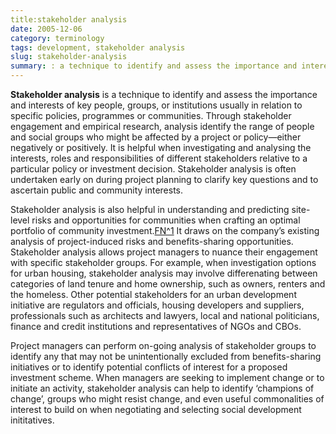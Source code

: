 ```yaml
---
title:stakeholder analysis
date: 2005-12-06
category: terminology
tags: development, stakeholder analysis
slug: stakeholder-analysis
summary: : a technique to identify and assess the importance and interests of key people, groups, or institutions usually in relation to specific policies, programmes or communities
---
```



<!---
---
layout: post
title:  stakeholder analysis
date:   2005-12-06 08:16:16
categories: terminology
tags: development, stakeholder analysis
permalink: /stakeholder-analysis/
published: true
comments: true
---
--->
**Stakeholder analysis** is a technique to identify and assess the importance and interests of key people, groups, or institutions usually in relation to specific policies, programmes or communities. Through stakeholder engagement and empirical research, analysis identify the range of people and social groups who might be affected by a project or policy&mdash;either negatively or positively. It is helpful when investigating and analysing the interests, roles and responsibilities of different stakeholders relative to a particular policy or investment decision. Stakeholder analysis is often undertaken early on during project planning to clarify key questions and to ascertain public and community interests.

<!--
A stakeholder analysis can be done using a variety of methods including reviews of documentation, interviews, participatory research tools and focus groups.

An example procss follows:

1. Undertake a desk-top review of all relevant documentation.
1. List all the parties who you believe have a stake in the issues to be addressed at different levels and by type (from households through to national or even international institutions). List their believed roles and responsibilities. When doing a regulatory audit this should include the designers and implementers of policies, the groups impacted by policies and champions of change in those policies.
1. Have open-ended interviews with individuals who you believe represent the parties you have listed. Ask them to confirm your understanding of their stake in the issues and to suggest others who should be consulted.
Invite representatives of all the stakeholders you have listed to a workshop, participatory appraisal discussion group or focus group discussion.
1. Using a mind-map tool ask participants to map out on flip charts how they see their position in the sector in relation to others, using arrows to indicate where one group controls or influences another. A Venn diagram can also be used for this. Ask them to indicate how information or knowledge about access (to land, credit, leverage, returns) flows and where there are bottlenecks. You could now ask participants to draw a new “bottom line” chart showing only those stakeholders who absolutely need to be involved and what the ideal relationships between them should be. (Record the discussion between them as this is often more interesting than the final outcome drawn on the flip charts).
1. Using these various sources of information a stakeholder table or matrix can be completed.
Later in the research cycle when policy recommendations have been generated, a stakeholder analysis could be undertaken again to analyse the potential impacts of these recommendations on stakeholders and possible barriers to change.



Examples of questions to be asked when undertaking an institutional or stakeholder analysis of a community:

* How many local groups or institutions are there? Who participates in them? e.g. elders, women, traders. What are their purposes?
* Who occupies leadership positions? Are leadership positions dominated by a particular social group, (e.g. high caste, wealthy, elderly, men)? *Which institutions have had achievements related to meeting community development needs?
* What external institutions have an impact on the community? What are their purposes?
* Which local institutions have links with these outside institutions? For what purposes? What flows of information, resources and power are there between the institutions?


-->

Stakeholder analysis is also helpful in understanding and predicting site-level risks and opportunities for communities when crafting an optimal portfolio of community investment.[FN^1](http://commdev.org/userfiles/SRMining%20Veronica%20Nyhan%20Jones,%20Jelena%20Lukic,%20Arjun%20Bhalla,%20Dafna%20Tapiero%20-%20July%2015.pdf) It draws on the company’s existing analysis of project-induced risks and benefits-sharing opportunities. Stakeholder analysis allows project managers to nuance their engagement with specific stakeholder groups. For example, when investigation options for urban housing, stakeholder analysis may involve differenating between categories of land tenure and home ownership, such as owners, renters and the homeless. Other potential stakeholders for an urban development initiative are regulators and officials, housing developers and suppliers, professionals such as architects and lawyers, local and national politicians, finance and credit institutions and representatives of NGOs and CBOs.

Project managers can perform on-going analysis of stakeholder groups to identify any that may not be unintentionally excluded from benefits-sharing initiatives or to identify potential conflicts of interest for a proposed investment scheme. When managers are seeking to implement change or to initiate an activity, stakeholder analysis can help to identify ‘champions of change’, groups who might resist change, and even useful commonalities of interest to build on when negotiating and selecting social development inititatives.

<!--

## Citations

http://commdev.org/userfiles/SRMining%20Veronica%20Nyhan%20Jones,%20Jelena%20Lukic,%20Arjun%20Bhalla,%20Dafna%20Tapiero%20-%20July%2015.pdf


## References

* Evelyn Tehrani, Geoffrey Payne and Associates, UK Further Reading Borrini-Feyerabend, G., and Brown, M. "Social actors and stake-holders," IUCN World Conservation, Social Policy Programme, Beyond Fences: Seeking Social Sustainability in Conservation, Section 4. Concept files, <a href="http://www.iucn.org/themes/spg/beyond_fences/bf_section4_1.html">http://www.iucn.org/themes/spg/beyond_fences/bf_section4_1.html</a>

* Borrini- Feyerabend, G., Farvar, M. T., Nguinguiri, J. C. & Ndangang, V. A., (2000) Co-management of Natural Resources: Organising, Negotiating and Learning-by-Doing, GTZ and IUCN, Kasparek Verlag, Heidelberg, Germany <a href="http://nrm.massey.ac.nz/changelinks/cmnr.html">http://nrm.massey.ac.nz/changelinks/cmnr.html</a>

* Brocklesby, M., Ambrose, B. and Tekwe Charles, "Developing participatory forest management: the user group analysis on Mount Cameroon," <a href="http://www.earthwatch.org/europe/limbe/particmgmt.html#Heading126">http://www.earthwatch.org/europe/limbe/particmgmt.html#Heading126</a>

* Chevalier, J. (2001). Natural Resource Project/Conflict Management: Stakeholders Doing "Class" Analysis. Carleton University, Ottawa. <a href="http://www.carleton.ca/~jchevali/STAKEH2.html">http://www.carleton.ca/~jchevali/STAKEH2.html</a>

* Chronic Poverty Research Tool box <a href="http://idpm.man.ac.uk/cprc/CPToolbox/Politicalapproaches.htm">http://idpm.man.ac.uk/cprc/CPToolbox/Politicalapproaches.htm</a>

* Clayton, A., Oakley, P., and Pratt, B. (1998) Empowering People: A Guide to Participation, New York, UNDP/CSOPP (United Nations Development Programme, Civil Society Organizations and Participation Programme), 58 pp., <a href="http://www.undp.org/csopp/paguide3.htm">http://www.undp.org/csopp/paguide3.htm</a>

* Dick, B., (1997) "Stakeholder Analysis [On line]," Action Research (Australia) Southern Cross University, Graduate College of Management <a href="http://www.scu.edu.au/schools/gcm/ar/arp/stake.html">http://www.scu.edu.au/schools/gcm/ar/arp/stake.html</a>

* Grimble, R. (1998) ‘Stakeholder methodologies in natural resource management.’ Socio-economnic methodologies best practice guidelines. NRI/DFID. Grimble, R., Man-Kwun Chan, Aglioby, J. and Quan, J. (1995) "Trees and Trade-offs: A Stakeholder Approach to Natural Resource Management," International Institute for Environment and Development, Gatekeeper Series No. 52, 19pp. IIRR (1998) Participatory Methods in Community-Based Coastal Resource Management, vol 3. International Institute of Rural Reconstruction. Silang, Cavite, Philippines. IIED 'Power Tools' in Stakeholder Power Analysis. International Institute for Environment and Development, Forestry and Land Use,<a href="http://www.iied.org/forestry/tools/stakeholder.html">http://www.iied.org/forestry/tools/stakeholder.html</a>

* Montgomery, R. (1995) Guidance note on stakeholder analysis for aid projects and programmes. Overseas Development Agency (ODA) London. ODA (1995) "Guidance Note On How To Do Stakeholder Analysis Of Aid Projects And Programmes," Overseas Development Administration. <a href="http://www.oneworld.org/euforic/gb/stake1.htm">http://www.oneworld.org/euforic/gb/stake1.htm</a>

* ODI (1996) "Socio-Economic Methods In Natural Resources Research," compiled by John Farrington, Natural Resource Perspectives 9, Overseas Development Institute <a href="http://www.odi.org.uk/nrp/9.html">http://www.odi.org.uk/nrp/9.html</a>

* Oudman, R., Vos, A.M. and J. Biesboer (1998) "Stakeholder Analysis: A Review," Centre de Recherche en Informatique, Université de Paris. <a href="http://panoramix.univ-paris1.fr/CRINFO/dmrg/MEE98/misop001/Background&context.html">http://panoramix.univ-paris1.fr/CRINFO/dmrg/MEE98/misop001/Background&context.html<a>

* Pasteur, K. (2001) Tools for Sustainable Livelihoods: Policy Analysis. Institute of Development Studies, Sussex. World Bank Group PRS (Poverty Reduction Strategy), "TN 5: Conducting a Stakeholder Analysis," <a href="http://www.worldbank.org/participation/tn5.htm.&nbsp">http://www.worldbank.org/participation/tn5.htm.&nbsp</a>;

* "Stakeholder Analysis." Retrieved from http://ais.msu.edu/internal/projectmgt/documents/StakeholderAnalysisQualityGuide.pdf on 17 March 2011.



## Examples

*  [Example of Stakeholder Analysis](http://www.brighthubpm.com/monitoring-projects/10426-example-of-stakeholder-analysis/)


## Practice Aids

* Section 8. Identifying and Analyzing Stakeholders and Their Interests
http://ctb.ku.edu/en/table-of-contents/participation/encouraging-involvement/identify-stakeholders/main
* Stakeholder Analysis: Winning Support for Your Projects http://www.mindtools.com/pages/article/newPPM_07.htm
-->
